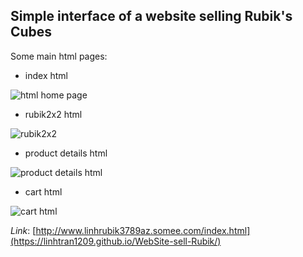 ## Simple interface of a website selling Rubik's Cubes
Some main html pages:
- index html

![html home page](https://github.com/LinhTran1209/WebSite-sell-Rubik/assets/143068570/833710c2-9361-4948-9666-a346ba207010)

- rubik2x2 html

![rubik2x2](https://github.com/LinhTran1209/WebSite-sell-Rubik/assets/143068570/ea99ade8-9bcb-4bb7-909d-4ece71977ecc)

- product details html

![product details html](https://github.com/LinhTran1209/WebSite-sell-Rubik/assets/143068570/f3d3d3fc-5641-4478-a49d-110cda357911)

- cart html

![cart html](https://github.com/LinhTran1209/WebSite-sell-Rubik/assets/143068570/bae5a51a-9215-44e3-8801-45eb613fb523)

*Link*: [http://www.linhrubik3789az.somee.com/index.html](https://linhtran1209.github.io/WebSite-sell-Rubik/)
